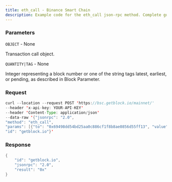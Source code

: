 ```yaml
---
title: eth_call - Binance Smart Chain
description: Example code for the eth_call json-rpc method. Сomplete guide on how to use eth_call json-rpc in GetBlock.io Web3 documentation.
---
```


### Parameters


`OBJECT` - None

Transaction call object.

`QUANTITY|TAG` - None

Integer representing a block number or one of the string tags latest,
earliest, or pending, as described in Block Parameter.

### Request

``` java
curl --location --request POST 'https://bsc.getblock.io/mainnet/' 
--header 'x-api-key: YOUR-API-KEY' 
--header 'Content-Type: application/json' 
--data-raw '{"jsonrpc": "2.0",
"method": "eth_call",
"params": [{"to": "0x69498dd54bd25aa0c886cf1f8b8ae0856d55ff13", "value": "0x1"}, "latest"],
"id": "getblock.io"}'
```

###  Response

``` java
{
    "id": "getblock.io",
    "jsonrpc": "2.0",
    "result": "0x"
}
```

